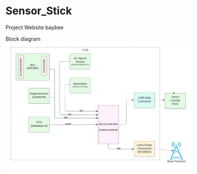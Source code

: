 # Sensor_Stick
Project Website baybee


Block diagram
![Block Diagram](SensorStickBlockDiagram.png)
